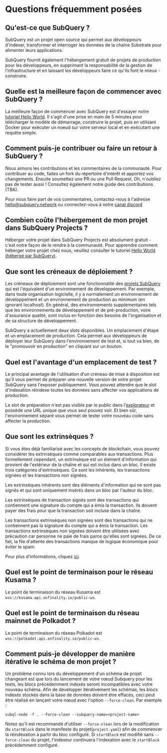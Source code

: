 # Questions fréquemment posées

## Qu'est-ce que SubQuery ?

SubQuery est un projet open source qui permet aux développeurs d'indexer, transformer et interroger les données de la chaîne Substrate pour alimenter leurs applications.

SubQuery fournit également l'hébergement gratuit de projets de production pour les développeurs, en supprimant la responsabilité de la gestion de l'infrastructure et en laissant les développeurs faire ce qu'ils font le mieux - construire.

## Quelle est la meilleure façon de commencer avec SubQuery ?

La meilleure façon de commencer avec SubQuery est d'essayer notre [tutoriel Hello World](../quickstart/helloworld-localhost.md). Il s'agit d'une prise en main de 5 minutes pour télécharger le modèle de démarrage, construire le projet, puis en utilisant Docker pour exécuter un noeud sur votre serveur local et en exécutant une requête simple.

## Comment puis-je contribuer ou faire un retour à SubQuery ?

Nous aimons les contributions et les commentaires de la communauté. Pour contribuer au code, faites un fork du répertoire d'intérêt et apportez vos changements. Ensuite soumettez une PR ou une Pull Request. Oh, n'oubliez pas de tester aussi ! Consultez également notre guide des contributions (TBA).

Pour nous faire part de vos commentaires, contactez-nous à l'adresse hello@subquery.network ou connectez-vous à notre [canal discord](https://discord.com/invite/78zg8aBSMG)

## Combien coûte l'hébergement de mon projet dans SubQuery Projects ?

Héberger votre projet dans SubQuery Projects est absolument gratuit - c'est notre façon de le rendre à la communauté. Pour apprendre comment héberger votre projet chez nous, veuillez consulter le tutoriel [Hello World (hébergé par SubQuery)](../quickstart/helloworld-hosted.md).

## Que sont les créneaux de déploiement ?

Les créneaux de déploiement sont une fonctionnalité des [projets SubQuery](https://project.subquery.network) qui est l'équivalent d'un environnement de développement. Par exemple, dans toute organisation logicielle, il y a normalement un environnement de développement et un environnement de production au minimum (en ignorant localhost). En général, des environnements supplémentaires tels que les environnements de développement et de pré-production, voire d'assurance qualité, sont inclus en fonction des besoins de l'organisation et de sa structure de développement.

SubQuery a actuellement deux slots disponibles. Un emplacement d'étape et un emplacement de production. Cela permet aux développeurs de déployer leur SubQuery dans l'environnement de test et, si tout va bien, de le "promouvoir en production" en cliquant sur un bouton.

## Quel est l'avantage d'un emplacement de test ?

Le principal avantage de l'utilisation d'un créneau de mise à disposition est qu'il vous permet de préparer une nouvelle version de votre projet SubQuery sans l'exposer publiquement. Vous pouvez attendre que le slot d'indexation réindexe toutes les données sans affecter vos applications de production.

Le slot de préparation n'est pas visible par le public dans l'[explorateur](https://explorer.subquery.network/) et possède une URL unique que vous seul pouvez voir. Et bien sûr, l'environnement séparé vous permet de tester votre nouveau code sans affecter la production.

## Que sont les extrinsèques ?

Si vous êtes déjà familiarisé avec les concepts de blockchain, vous pouvez considérer les extrinsèques comme comparables aux transactions. Plus formellement cependant, un extrinsèque est un élément d'information qui provient de l'extérieur de la chaîne et qui est inclus dans un bloc. Il existe trois catégories d'extrinsèques. Ce sont les inhérents, les transactions signées et les transactions non signées.

Les extrinsèques inhérents sont des éléments d'information qui ne sont pas signés et qui sont uniquement insérés dans un bloc par l'auteur du bloc.

Les extrinsèques de transaction signés sont des transactions qui contiennent une signature du compte qui a émis la transaction. Ils doivent payer des frais pour que la transaction soit incluse dans la chaîne.

Les transactions extrinsèques non signées sont des transactions qui ne contiennent pas la signature du compte qui a émis la transaction. Les transactions extrinsèques non signées doivent être utilisées avec précaution car personne ne paie de frais parce qu'elles sont signées. De ce fait, la file d'attente des transactions manque de logique économique pour éviter le spam.

Pour plus d'informations, cliquez [ici](https://substrate.dev/docs/en/knowledgebase/learn-substrate/extrinsics).

## Quel est le point de terminaison pour le réseau Kusama ?

Le point de terminaison du réseau Kusama est `wss://kusama.api.onfinality.io/public-ws`.

## Quel est le point de terminaison du réseau mainnet de Polkadot ?

Le point de terminaison du réseau Polkadot est `wss://polkadot.api.onfinality.io/public-ws`.

## Comment puis-je développer de manière itérative le schéma de mon projet ?

Un problème connu lors du développement d'un schéma de projet changeant est que lors du lancement de votre nœud Subquery pour les tests, les blocs précédemment indexés seront incompatibles avec votre nouveau schéma. Afin de développer itérativement les schémas, les blocs indexés stockés dans la base de données doivent être effacés, ceci peut être réalisé en lançant votre nœud avec l'option `--force-clean`. Par exemple :

```shell
subql-node -f . --force-clean --subquery-name=<project-name>
```

Notez qu'il est recommandé d'utiliser `--force-clean` lors de la modification du `startBlock` dans le manifeste du projet(`project.yaml`) afin de commencer la réindexation à partir du bloc configuré. Si `startBlock` est modifié sans `--force-clean` du projet, l'indexeur continuera l'indexation avec le `startBlock` précédemment configuré.